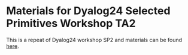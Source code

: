 # Materials for Dyalog24 Selected Primitives Workshop TA2
This is a repeat of Dyalog24 workshop SP2 and materials can be found [here](https://github.com/dyalog-training/2024-SP2).
